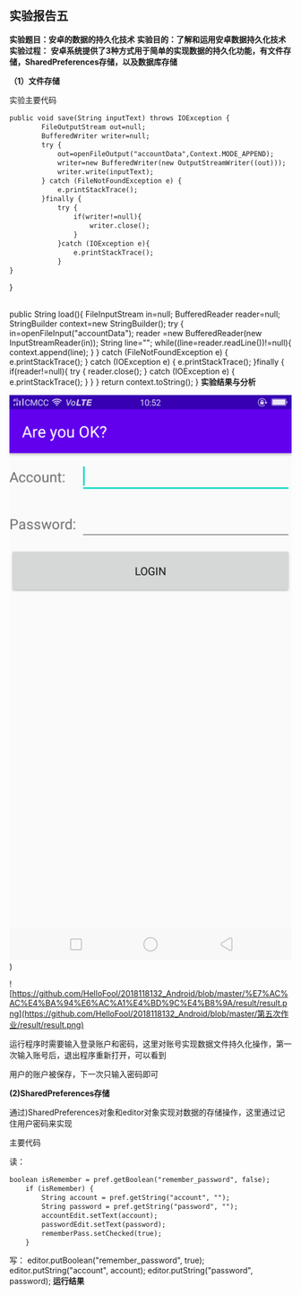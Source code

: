 ##                                       **实验报告五**

**实验题目：安卓的数据的持久化技术**
**实验目的：了解和运用安卓数据持久化技术**
**实验过程：**
**安卓系统提供了3种方式用于简单的实现数据的持久化功能，有文件存储，SharedPreferences存储，以及数据库存储**

**（1）文件存储**

实验主要代码



    public void save(String inputText) throws IOException {
            FileOutputStream out=null;
            BufferedWriter writer=null;
            try {
                out=openFileOutput("accountData",Context.MODE_APPEND);
                writer=new BufferedWriter(new OutputStreamWriter((out)));
                writer.write(inputText);
            } catch (FileNotFoundException e) {
                e.printStackTrace();
            }finally {
                try {
                    if(writer!=null){
                        writer.close();
                    }
                }catch (IOException e){
                    e.printStackTrace();
                }
    }

}


​    
    public String load(){
        FileInputStream in=null;
        BufferedReader reader=null;
        StringBuilder context=new StringBuilder();
        try {
            in=openFileInput("accountData");
            reader =new BufferedReader(new InputStreamReader(in));
            String line="";
            while((line=reader.readLine())!=null){
                context.append(line);
            }
        } catch (FileNotFoundException e) {
            e.printStackTrace();
        } catch (IOException e) {
            e.printStackTrace();
        }finally {
            if(reader!=null){
                try {
                    reader.close();
                } catch (IOException e) {
                    e.printStackTrace();
                }
            }
        }
        return context.toString();
    }
**实验结果与分析**

![](https://github.com/HelloFool/2018118132_Android/blob/master/广播/photo/c364963e84b55cb72acfd18f0bf240c.png) )

 ![https://github.com/HelloFool/2018118132_Android/blob/master/%E7%AC%AC%E4%BA%94%E6%AC%A1%E4%BD%9C%E4%B8%9A/result/result.png](https://github.com/HelloFool/2018118132_Android/blob/master/第五次作业/result/result.png) 

运行程序时需要输入登录账户和密码，这里对账号实现数据文件持久化操作，第一次输入账号后，退出程序重新打开，可以看到

用户的账户被保存，下一次只输入密码即可

**(2)SharedPreferences存储**

通过)SharedPreferences对象和editor对象实现对数据的存储操作，这里通过记住用户密码来实现

主要代码

读：

    boolean isRemember = pref.getBoolean("remember_password", false);
        if (isRemember) {
            String account = pref.getString("account", "");
            String password = pref.getString("password", "");
            accountEdit.setText(account);
            passwordEdit.setText(password);
            rememberPass.setChecked(true);
        }

写：
                        editor.putBoolean("remember_password", true);
                        editor.putString("account", account);
                        editor.putString("password", password);
**运行结果**